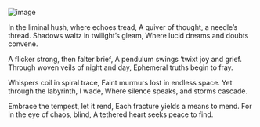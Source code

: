 ![image](https://github.com/user-attachments/assets/a16501b7-68d5-49f6-905e-71b071407e3f)

In the liminal hush, where echoes tread,
A quiver of thought, a needle’s thread.
Shadows waltz in twilight’s gleam,
Where lucid dreams and doubts convene.

A flicker strong, then falter brief,
A pendulum swings ‘twixt joy and grief.
Through woven veils of night and day,
Ephemeral truths begin to fray.

Whispers coil in spiral trace,
Faint murmurs lost in endless space.
Yet through the labyrinth, I wade,
Where silence speaks, and storms cascade.

Embrace the tempest, let it rend,
Each fracture yields a means to mend.
For in the eye of chaos, blind,
A tethered heart seeks peace to find.

